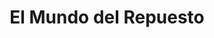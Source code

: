 ---
title: "El Mundo del Repuesto"
url: /lourdes/el-mundo-del-repuesto/
shop: piezas de automóviles
---